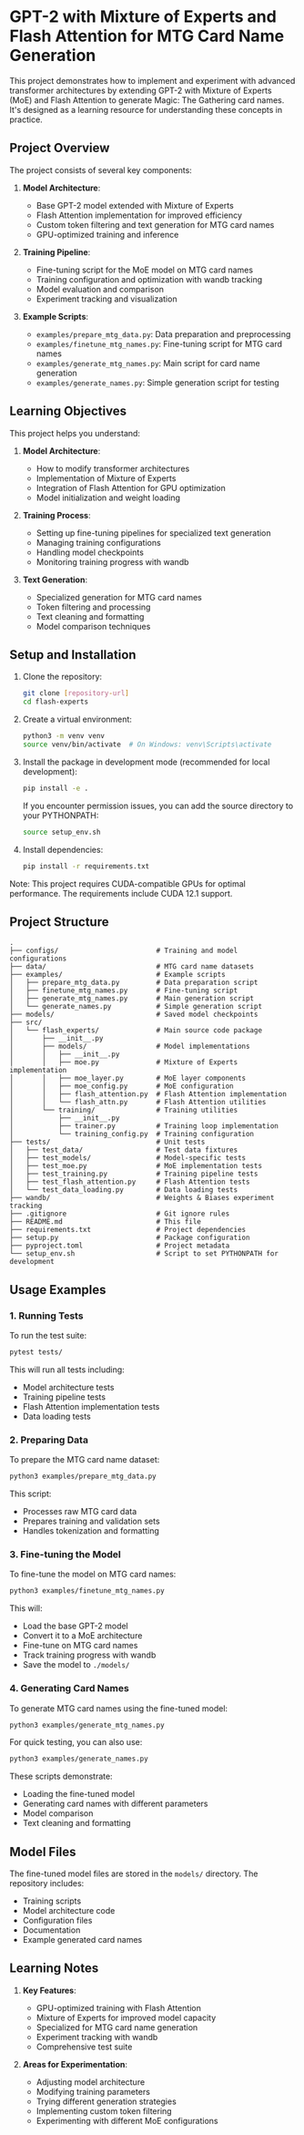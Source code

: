 # GPT-2 with Mixture of Experts and Flash Attention for MTG Card Name Generation

This project demonstrates how to implement and experiment with advanced transformer architectures by extending GPT-2 with Mixture of Experts (MoE) and Flash Attention to generate Magic: The Gathering card names. It's designed as a learning resource for understanding these concepts in practice.

## Project Overview

The project consists of several key components:

1. **Model Architecture**:
   - Base GPT-2 model extended with Mixture of Experts
   - Flash Attention implementation for improved efficiency
   - Custom token filtering and text generation for MTG card names
   - GPU-optimized training and inference

2. **Training Pipeline**:
   - Fine-tuning script for the MoE model on MTG card names
   - Training configuration and optimization with wandb tracking
   - Model evaluation and comparison
   - Experiment tracking and visualization

3. **Example Scripts**:
   - `examples/prepare_mtg_data.py`: Data preparation and preprocessing
   - `examples/finetune_mtg_names.py`: Fine-tuning script for MTG card names
   - `examples/generate_mtg_names.py`: Main script for card name generation
   - `examples/generate_names.py`: Simple generation script for testing

## Learning Objectives

This project helps you understand:

1. **Model Architecture**:
   - How to modify transformer architectures
   - Implementation of Mixture of Experts
   - Integration of Flash Attention for GPU optimization
   - Model initialization and weight loading

2. **Training Process**:
   - Setting up fine-tuning pipelines for specialized text generation
   - Managing training configurations
   - Handling model checkpoints
   - Monitoring training progress with wandb

3. **Text Generation**:
   - Specialized generation for MTG card names
   - Token filtering and processing
   - Text cleaning and formatting
   - Model comparison techniques

## Setup and Installation

1. Clone the repository:
   ```bash
   git clone [repository-url]
   cd flash-experts
   ```

2. Create a virtual environment:
   ```bash
   python3 -m venv venv
   source venv/bin/activate  # On Windows: venv\Scripts\activate
   ```

3. Install the package in development mode (recommended for local development):
   ```bash
   pip install -e .
   ```
   If you encounter permission issues, you can add the source directory to your PYTHONPATH:
   ```bash
   source setup_env.sh
   ```

4. Install dependencies:
   ```bash
   pip install -r requirements.txt
   ```

Note: This project requires CUDA-compatible GPUs for optimal performance. The requirements include CUDA 12.1 support.

## Project Structure

```
.
├── configs/                        # Training and model configurations
├── data/                           # MTG card name datasets
├── examples/                       # Example scripts
│   ├── prepare_mtg_data.py         # Data preparation script
│   ├── finetune_mtg_names.py       # Fine-tuning script
│   ├── generate_mtg_names.py       # Main generation script
│   └── generate_names.py           # Simple generation script
├── models/                         # Saved model checkpoints
├── src/
│   └── flash_experts/              # Main source code package
│       ├── __init__.py
│       ├── models/                 # Model implementations
│       │   ├── __init__.py
│       │   ├── moe.py              # Mixture of Experts implementation
│       │   ├── moe_layer.py        # MoE layer components
│       │   ├── moe_config.py       # MoE configuration
│       │   ├── flash_attention.py  # Flash Attention implementation
│       │   └── flash_attn.py       # Flash Attention utilities
│       └── training/               # Training utilities
│           ├── __init__.py
│           ├── trainer.py          # Training loop implementation
│           └── training_config.py  # Training configuration
├── tests/                          # Unit tests
│   ├── test_data/                  # Test data fixtures
│   ├── test_models/                # Model-specific tests
│   ├── test_moe.py                 # MoE implementation tests
│   ├── test_training.py            # Training pipeline tests
│   ├── test_flash_attention.py     # Flash Attention tests
│   └── test_data_loading.py        # Data loading tests
├── wandb/                          # Weights & Biases experiment tracking
├── .gitignore                      # Git ignore rules
├── README.md                       # This file
├── requirements.txt                # Project dependencies
├── setup.py                        # Package configuration
├── pyproject.toml                  # Project metadata
└── setup_env.sh                    # Script to set PYTHONPATH for development
```

## Usage Examples

### 1. Running Tests

To run the test suite:
```bash
pytest tests/
```

This will run all tests including:
- Model architecture tests
- Training pipeline tests
- Flash Attention implementation tests
- Data loading tests

### 2. Preparing Data

To prepare the MTG card name dataset:
```bash
python3 examples/prepare_mtg_data.py
```

This script:
- Processes raw MTG card data
- Prepares training and validation sets
- Handles tokenization and formatting

### 3. Fine-tuning the Model

To fine-tune the model on MTG card names:
```bash
python3 examples/finetune_mtg_names.py
```

This will:
- Load the base GPT-2 model
- Convert it to a MoE architecture
- Fine-tune on MTG card names
- Track training progress with wandb
- Save the model to `./models/`

### 4. Generating Card Names

To generate MTG card names using the fine-tuned model:
```bash
python3 examples/generate_mtg_names.py
```

For quick testing, you can also use:
```bash
python3 examples/generate_names.py
```

These scripts demonstrate:
- Loading the fine-tuned model
- Generating card names with different parameters
- Model comparison
- Text cleaning and formatting

## Model Files

The fine-tuned model files are stored in the `models/` directory. The repository includes:
- Training scripts
- Model architecture code
- Configuration files
- Documentation
- Example generated card names

## Learning Notes

1. **Key Features**:
   - GPU-optimized training with Flash Attention
   - Mixture of Experts for improved model capacity
   - Specialized for MTG card name generation
   - Experiment tracking with wandb
   - Comprehensive test suite

2. **Areas for Experimentation**:
   - Adjusting model architecture
   - Modifying training parameters
   - Trying different generation strategies
   - Implementing custom token filtering
   - Experimenting with different MoE configurations